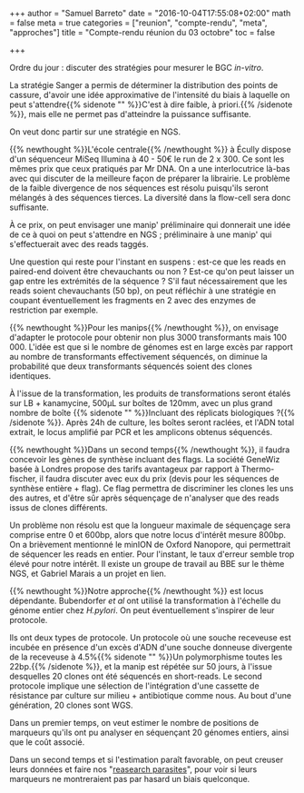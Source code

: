 +++
author = "Samuel Barreto"
date = "2016-10-04T17:55:08+02:00"
math = false
meta = true
categories = ["reunion", "compte-rendu", "meta", "approches"]
title = "Compte-rendu réunion du 03 octobre"
toc = false

+++

Ordre du jour : discuter des stratégies pour mesurer le BGC _in-vitro_.

<!--more-->

La stratégie Sanger a permis de déterminer la distribution des points de cassure, d'avoir une idée approximative de l'intensité du biais à laquelle on peut s'attendre{{% sidenote "" %}}C'est à dire faible, à priori.{{% /sidenote %}}, mais elle ne permet pas d'atteindre la puissance suffisante.

On veut donc partir sur une stratégie en NGS.

{{% newthought %}}L'école centrale{{% /newthought %}} à Écully dispose
d'un séquenceur MiSeq Illumina à 40 - 50€ le run de 2 x 300. Ce sont
les mêmes prix que ceux pratiqués par Mr DNA. On a une interlocutrice
là-bas avec qui discuter de la meilleure façon de préparer la
librairie. Le problème de la faible divergence de nos séquences est
résolu puisqu'ils seront mélangés à des séquences tierces. La
diversité dans la flow-cell sera donc suffisante.

À ce prix, on peut envisager une manip' préliminaire qui donnerait une
idée de ce à quoi on peut s'attendre en NGS ; préliminaire à une
manip' qui s'effectuerait avec des reads taggés.

Une question qui reste pour l'instant en suspens : est-ce que les
reads en paired-end doivent être chevauchants ou non ? Est-ce qu'on
peut laisser un gap entre les extrémités de la séquence ? S'il faut
nécessairement que les reads soient chevauchants (50 bp), on peut
réfléchir à une stratégie en coupant éventuellement les fragments en 2
avec des enzymes de restriction par exemple.

{{% newthought %}}Pour les manips{{% /newthought %}}, on envisage
d'adapter le protocole pour obtenir non plus 3000 transformants mais
100 000. L'idée est que si le nombre de génomes est en large excès par
rapport au nombre de transformants effectivement séquencés, on
diminue la probabilité que deux transformants séquencés soient des
clones identiques.

À l'issue de la transformation, les produits de transformations seront
étalés sur LB + kanamycine, 500µL sur boîtes de 120mm, avec un plus grand
nombre de boîte {{% sidenote "" %}}Incluant des réplicats biologiques ?{{% /sidenote %}}.
Après 24h de culture, les boîtes seront raclées, et l'ADN total extrait, le locus amplifié par PCR
et les amplicons obtenus séquencés.

{{% newthought %}}Dans un second temps{{% /newthought %}}, il faudra concevoir les gènes de synthèse incluant des flags.
La société GeneWiz basée à Londres propose des tarifs avantageux par rapport à Thermo-fischer, il faudra discuter avec eux du prix (devis pour les séquences de synthèse entière + flag). Ce flag permettra de discriminer les clones les uns des autres, et d'être sûr après séquençage de n'analyser que des reads issus de clones différents.

Un problème non résolu est que la longueur maximale de séquençage sera
comprise entre 0 et 600bp, alors que notre locus d'intérêt mesure
800bp. On a brièvement mentionné le minION de Oxford Nanopore, qui
permettrait de séquencer les reads en entier. Pour l'instant, le taux
d'erreur semble trop élevé pour notre intérêt. Il existe un groupe de
travail au BBE sur le thème NGS, et Gabriel Marais a un projet en
lien.

{{% newthought %}}Notre approche{{% /newthought %}} est locus
dépendante. Bubendorfer _et al_ ont utilisé la transformation à
l'échelle du génome entier chez _H.pylori_. On peut éventuellement s'inspirer de leur protocole.

Ils ont deux types de protocole. Un protocole où une souche receveuse est incubée en présence d'un excès d'ADN d'une souche donneuse divergente de la receveuse à 4.5%{{% sidenote "" %}}Un polymorphisme toutes les 22bp.{{% /sidenote %}}, et la manip est répétée sur 50 jours, à l'issue desquelles 20 clones ont été séquencés en short-reads. Le second protocole implique une sélection de l'intégration d'une cassette de résistance par culture sur milieu + antibiotique comme nous. Au bout d'une génération, 20 clones sont WGS.

Dans un premier temps, on veut estimer le nombre de positions de marqueurs qu'ils ont pu analyser en séquençant 20 génomes entiers, ainsi que le coût associé.

Dans un second temps et si l'estimation paraît favorable, on peut creuser leurs données et faire nos "[reasearch parasites](http://simplystatistics.org/2016/01/25/on-research-parasites-and-internet-mobs-lets-try-to-solve-the-real-problem/)", pour voir si leurs marqueurs ne montreraient pas par hasard un biais quelconque.
